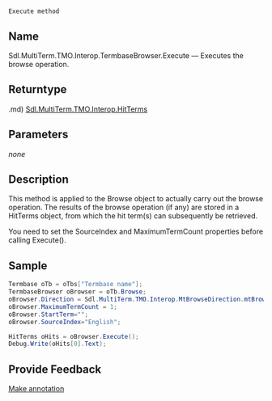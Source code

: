 

# 
    Execute method




## Name

Sdl.MultiTerm.TMO.Interop.TermbaseBrowser.Execute —          Executes the browse operation.



## Returntype
.md)
[Sdl.MultiTerm.TMO.Interop.HitTerms](Sdl.MultiTerm.TMO.Interop.HitTerms.md)



## Parameters
*none*


## Description



This method is applied to the Browse object to actually carry out the browse operation. The results of the browse operation (if any) are stored in a HitTerms object, from which the hit term(s) can subsequently be retrieved.

You need to set the SourceIndex and MaximumTermCount properties before calling Execute().



## Sample


```cs
Termbase oTb = oTbs["Termbase name"];
TermbaseBrowser oBrowser = oTb.Browse;
oBrowser.Direction = Sdl.MultiTerm.TMO.Interop.MtBrowseDirection.mtBrowseDown;
oBrowser.MaximumTermCount = 1;
oBrowser.StartTerm="";
oBrowser.SourceIndex="English";

HitTerms oHits = oBrowser.Execute();
Debug.Write(oHits[0].Text);
```



## Provide Feedback

[Make annotation](mailto:sdk-feedback@sdl.com&amp;subject=Reference%20for%20Sdl.MultiTerm.TMO.Interop.TermbaseBrowser.Execute)

